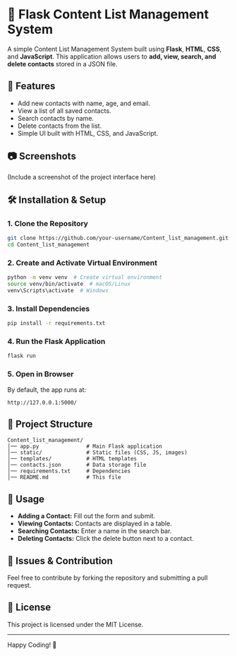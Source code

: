 # 📇 Flask Content List Management System

A simple Content List Management System built using **Flask**, **HTML**, **CSS**, and **JavaScript**. This application allows users to **add, view, search, and delete contacts** stored in a JSON file.

## 🚀 Features
- Add new contacts with name, age, and email.
- View a list of all saved contacts.
- Search contacts by name.
- Delete contacts from the list.
- Simple UI built with HTML, CSS, and JavaScript.

## 📷 Screenshots
(Include a screenshot of the project interface here)

## 🛠️ Installation & Setup

### **1. Clone the Repository**
```sh
git clone https://github.com/your-username/Content_list_management.git
cd Content_list_management
```

### **2. Create and Activate Virtual Environment**
```sh
python -m venv venv  # Create virtual environment
source venv/bin/activate  # macOS/Linux
venv\Scripts\activate  # Windows
```

### **3. Install Dependencies**
```sh
pip install -r requirements.txt
```

### **4. Run the Flask Application**
```sh
flask run
```

### **5. Open in Browser**
By default, the app runs at:
```
http://127.0.0.1:5000/
```

## 📂 Project Structure
```
Content_list_management/
│── app.py               # Main Flask application
│── static/              # Static files (CSS, JS, images)
│── templates/           # HTML templates
│── contacts.json        # Data storage file
│── requirements.txt     # Dependencies
│── README.md            # This file
```

## 🎯 Usage
- **Adding a Contact:** Fill out the form and submit.
- **Viewing Contacts:** Contacts are displayed in a table.
- **Searching Contacts:** Enter a name in the search bar.
- **Deleting Contacts:** Click the delete button next to a contact.

## 🐛 Issues & Contribution
Feel free to contribute by forking the repository and submitting a pull request.

## 📝 License
This project is licensed under the MIT License.

---

Happy Coding! 🚀
